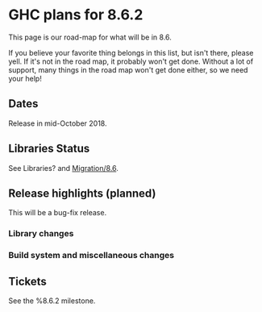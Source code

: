 # GHC plans for 8.6.2


This page is our road-map for what will be in 8.6.  


If you believe your favorite thing belongs in this list, but isn't there, please yell.  If it's not in the road map, it probably won't get done.  Without a lot of support, many things in the road map won't get done either, so we need your help!

## Dates


Release in mid-October 2018.

## Libraries Status


See Libraries? and [Migration/8.6](migration/8.6).

## Release highlights (planned)



This will be a bug-fix release.


### Library changes


### Build system and miscellaneous changes


## Tickets

See the %8.6.2 milestone.


  



